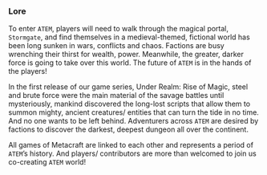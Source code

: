 ### Lore

To enter `ATEM`, players will need to walk through the magical portal, `Stormgate`, and find themselves in a medieval-themed, fictional world has been long sunken in wars, conflicts and chaos. Factions are busy wrenching their thirst for wealth, power. Meanwhile, the greater, darker force is going to take over this world. The future of `ATEM` is in the hands of the players!

In the first release of our game series, Under Realm: Rise of Magic, steel and brute force were the main material of the savage battles until mysteriously, mankind discovered the long-lost scripts that allow them to summon mighty, ancient creatures/ entities that can turn the tide in no time. And no one wants to be left behind. Adventurers across `ATEM` are desired by factions to discover the darkest, deepest dungeon all over the continent. 

All games of Metacraft are linked to each other and represents a period of `ATEM`’s history. And players/ contributors are more than welcomed to join us co-creating `ATEM` world!
